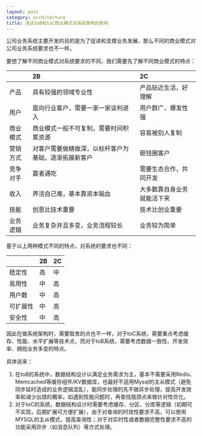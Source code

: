 ```yaml
---
layout: post
category: architecture
title: 浅谈toB和toC商业模式对系统架构的影响
---
```


公司业务系统主要开发的目的是为了促进和支撑业务发展，那么不同的商业模式对公司业务系统要求也不一样。

要想了解不同商业模式对系统要求的不同，我们需要先了解不同商业模式的特点：

||2B| 2C |
|:--|:--|:--|
|产品|具有较强的领域专业性|产品贴近生活，好理解|
|用户|面向行业客户，需要一家一家谈判进入|用户群广、爆发性强|
|商业模式|商业模式一般不可复制，需要时间积累资源|容易被别人复制|
|营销方式|对客户需要做精做深，以标杆客户为基础，逐渐拓展新客户|砸钱圈客户|
|竞争对手|赢者通吃|需要生态合作，共同开发|
|收入|养活自己难，基本靠资本输血|大多数靠自身业务就能活下来|
|技能|创意比技术重要|技术比创业重要|
|业务逻辑|业务复杂并且多变，业务流程较长|业务较为简单|


基于以上两种模式不同的特点，对系统的要求也不同：

||2B|2C|
|--|--|--|
|稳定性|高|中|
|易用性|中|高|
|用户数|中|高|
|可扩展性|中|高|
|安全性|中|高|

因此在做系统架构时，需要取舍的点也不一样，对于toC系统，需要重点考虑缓存、性能、水平扩展等技术点，而对于toB系统，需要考虑数据一致性、开发效率、拥抱业务多变的特点。

具体说来：
1. 在toB的系统中，数据结构设计以满足业务需求为主，基本不需要采用Redis、Memcached等缓存组件/KV数据库，也最好不适用Mysql的主从模式（避免同步延时造成的业务逻辑混乱），能同步处理的先不做异步处理，提高开发效率和减少出错的概率。如遇到性能问题时，再查找瓶颈点来做针对性优化。
2. 对于toC的系统，数据结构设计时需要考虑缓存、分区、分库等逻辑（初期可不实现，后期扩展可方便扩展），由于对查询的时效性要求不高，可以使用MYSQL的主从模式，提高查询性；对于对实时性或者数据完整性要求不高的功能采用异步（如消息队列）等方式处理。
